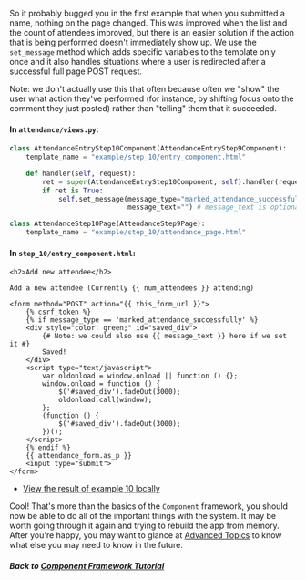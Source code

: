 So it probably bugged you in the first example that when you submitted a
name, nothing on the page changed. This was improved when the list and the
count of attendees improved, but there is an easier solution if the action
that is being performed doesn't immediately show up. We use the
`set_message` method which adds specific variables to the template only once
and it also handles situations where a user is redirected after a successful
full page POST request.

Note: we don't actually use this that often because often we "show" the user
what action they've performed (for instance, by shifting focus onto the
comment they just posted) rather than "telling" them that it succeeded.

#### In `attendance/views.py`:
```python
class AttendanceEntryStep10Component(AttendanceEntryStep9Component):
    template_name = "example/step_10/entry_component.html"

    def handler(self, request):
        ret = super(AttendanceEntryStep10Component, self).handler(request)
        if ret is True:
            self.set_message(message_type="marked_attendance_successfully",
                             message_text="") # message_text is optional

class AttendanceStep10Page(AttendanceStep9Page):
    template_name = "example/step_10/attendance_page.html"
```

#### In `step_10/entry_component.html`:
```django
<h2>Add new attendee</h2>

Add a new attendee (Currently {{ num_attendees }} attending)

<form method="POST" action="{{ this_form_url }}">
    {% csrf_token %}
    {% if message_type == 'marked_attendance_successfully' %}
    <div style="color: green;" id="saved_div">
        {# Note: we could also use {{ message_text }} here if we set it #}
        Saved!
    </div>
    <script type="text/javascript">
        var oldonload = window.onload || function () {};
        window.onload = function () {
            $('#saved_div').fadeOut(3000);
            oldonload.call(window);
        };
        (function () {
            $('#saved_div').fadeOut(3000);
        })();
    </script>
    {% endif %}
    {{ attendance_form.as_p }}
    <input type="submit">
</form>
```

* [View the result of example 10 locally](http://127.0.0.1:8000/10/)

Cool! That's more than the basics of the `Component` framework, you should
now be able to do all of the important things with the system. It may be
worth going through it again and trying to rebuild the app from memory.
After you're happy, you may want to glance at
[Advanced Topics](../advanced_topics.md) to know what else you may need to
know in the future.

##### Back to [Component Framework Tutorial](00_intro.md)
